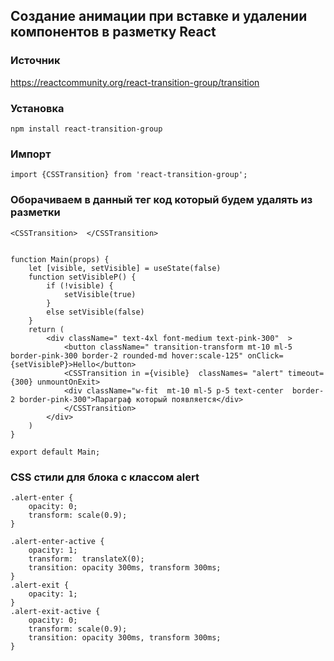 ## Создание анимации при вставке и удалении компонентов в разметку React


### Источник
https://reactcommunity.org/react-transition-group/transition


### Установка
`
npm install react-transition-group
`
### Импорт
`
import {CSSTransition} from 'react-transition-group'; 
`

###  Оборачиваем в данный тег код который будем удалять из разметки 
`<CSSTransition>  </CSSTransition>`

```

function Main(props) {
    let [visible, setVisible] = useState(false)
    function setVisibleP() {
        if (!visible) {
            setVisible(true)
        }
        else setVisible(false)
    }
    return (
        <div className=" text-4xl font-medium text-pink-300"  >
            <button className=" transition-transform mt-10 ml-5 border-pink-300 border-2 rounded-md hover:scale-125" onClick={setVisibleP}>Hello</button>
            <CSSTransition in ={visible}  classNames= "alert" timeout={300} unmountOnExit>
            <div className="w-fit  mt-10 ml-5 p-5 text-center  border-2 border-pink-300">Параграф который появляется</div>
            </CSSTransition>
        </div>
    )
}

export default Main;

```

### CSS стили для блока с классом alert

```
.alert-enter {
    opacity: 0;
    transform: scale(0.9);
}

.alert-enter-active {
    opacity: 1;
    transform:  translateX(0);
    transition: opacity 300ms, transform 300ms;
}
.alert-exit {
    opacity: 1;
}
.alert-exit-active {
    opacity: 0;
    transform: scale(0.9);
    transition: opacity 300ms, transform 300ms;
}
```
